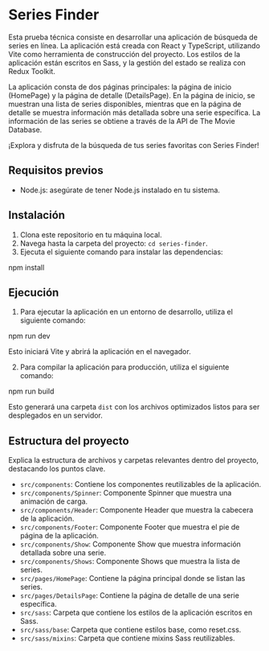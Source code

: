 # Series Finder

Esta prueba técnica consiste en desarrollar una aplicación de búsqueda de series en línea. La aplicación está creada con React y TypeScript, utilizando Vite como herramienta de construcción del proyecto. Los estilos de la aplicación están escritos en Sass, y la gestión del estado se realiza con Redux Toolkit.

La aplicación consta de dos páginas principales: la página de inicio (HomePage) y la página de detalle (DetailsPage). En la página de inicio, se muestran una lista de series disponibles, mientras que en la página de detalle se muestra información más detallada sobre una serie específica. La información de las series se obtiene a través de la API de The Movie Database.

¡Explora y disfruta de la búsqueda de tus series favoritas con Series Finder!

## Requisitos previos

- Node.js: asegúrate de tener Node.js instalado en tu sistema.

## Instalación

1. Clona este repositorio en tu máquina local.
2. Navega hasta la carpeta del proyecto: `cd series-finder`.
3. Ejecuta el siguiente comando para instalar las dependencias:

npm install

## Ejecución

1. Para ejecutar la aplicación en un entorno de desarrollo, utiliza el siguiente comando:

npm run dev

Esto iniciará Vite y abrirá la aplicación en el navegador.

2. Para compilar la aplicación para producción, utiliza el siguiente comando:

npm run build

Esto generará una carpeta `dist` con los archivos optimizados listos para ser desplegados en un servidor.

## Estructura del proyecto

Explica la estructura de archivos y carpetas relevantes dentro del proyecto, destacando los puntos clave.

- `src/components`: Contiene los componentes reutilizables de la aplicación.
- `src/components/Spinner`: Componente Spinner que muestra una animación de carga.
- `src/components/Header`: Componente Header que muestra la cabecera de la aplicación.
- `src/components/Footer`: Componente Footer que muestra el pie de página de la aplicación.
- `src/components/Show`: Componente Show que muestra información detallada sobre una serie.
- `src/components/Shows`: Componente Shows que muestra la lista de series.
- `src/pages/HomePage`: Contiene la página principal donde se listan las series.
- `src/pages/DetailsPage`: Contiene la página de detalle de una serie específica.
- `src/sass`: Carpeta que contiene los estilos de la aplicación escritos en Sass.
- `src/sass/base`: Carpeta que contiene estilos base, como reset.css.
- `src/sass/mixins`: Carpeta que contiene mixins Sass reutilizables.
